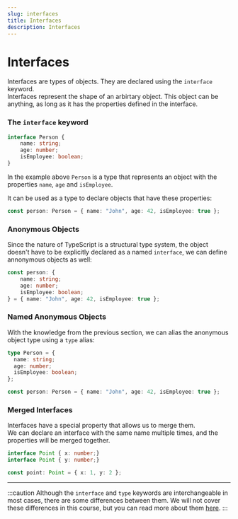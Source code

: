 ```yaml
---
slug: interfaces
title: Interfaces
description: Interfaces
---
```


# Interfaces
Interfaces are types of objects. They are declared using the `interface` keyword.  
Interfaces represent the shape of an arbirtary object. This object can be anything, as long as it has the properties defined in the interface.

### The `interface` keyword
```ts
interface Person {
    name: string;
    age: number;
    isEmployee: boolean;
}
```
In the example above `Person` is a type that represents an object with the properties `name`, `age` and `isEmployee`.  

It can be used as a type to declare objects that have these properties:
```ts
const person: Person = { name: "John", age: 42, isEmployee: true };
```

### Anonymous Objects

Since the nature of TypeScript is a structural type system, the object doesn't have to be explicitly declared as a named `interface`, we can define annonymous objects as well:
```ts
const person: {
    name: string;
    age: number;
    isEmployee: boolean;
} = { name: "John", age: 42, isEmployee: true };
```


### Named Anonymous Objects

With the knowledge from the previous section, we can alias the anonymous object type using a `type` alias:
```ts
type Person = {
  name: string;
  age: number;
  isEmployee: boolean;
};

const person: Person = { name: "John", age: 42, isEmployee: true };
```

### Merged Interfaces
Interfaces have a special property that allows us to merge them.  
We can declare an interface with the same name multiple times, and the properties will be merged together.

```ts
interface Point { x: number;}
interface Point { y: number;}

const point: Point = { x: 1, y: 2 };
```
---
:::caution
Although the `interface` and `type` keywords are interchangeable in most cases, there are some differences between them.
We will not cover these differences in this course, but you can read more about them [here](https://www.typescriptlang.org/docs/handbook/2/everyday-types.html#differences-between-type-aliases-and-interfaces).
:::